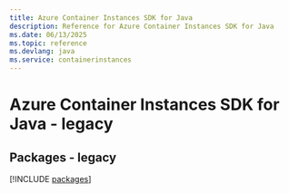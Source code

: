 ```yaml
---
title: Azure Container Instances SDK for Java
description: Reference for Azure Container Instances SDK for Java
ms.date: 06/13/2025
ms.topic: reference
ms.devlang: java
ms.service: containerinstances
---
```

# Azure Container Instances SDK for Java - legacy
## Packages - legacy
[!INCLUDE [packages](container-instances-index.md)]